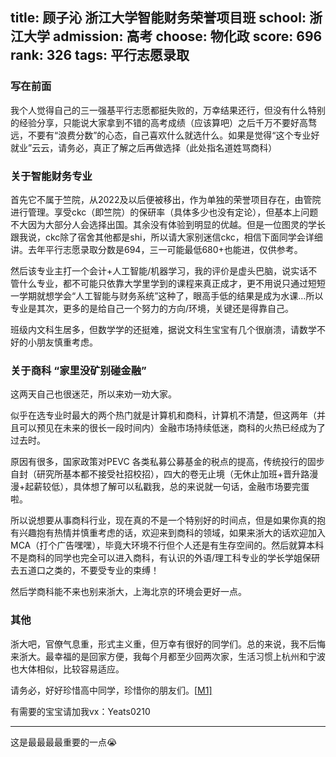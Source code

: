 title: 顾子沁 浙江大学智能财务荣誉项目班
school: 浙江大学
admission: 高考
choose: 物化政
score: 696
rank: 326
tags: 平行志愿录取
---

### 写在前面

我个人觉得自己的三一强基平行志愿都挺失败的，万幸结果还行，但没有什么特别的经验分享，只能说大家拿到不错的高考成绩（应该算吧）之后千万不要好高骛远，不要有“浪费分数”的心态，自己喜欢什么就选什么。如果是觉得“这个专业好就业”云云，请务必，真正了解之后再做选择（此处指名道姓骂商科）

### 关于智能财务专业

首先它不属于竺院，从2022及以后便被移出，作为单独的荣誉项目存在，由管院进行管理。享受ckc（即竺院）的保研率（具体多少也没有定论），但基本上问题不大因为大部分人会选择出国。其余没有体验到明显的优越。但是一位图灵的学长跟我说，ckc除了宿舍其他都是shi，所以请大家别迷信ckc，相信下面同学会详细讲。去年平行志愿录取分数是694，三一可能最低680+也能进，仅供参考。

然后该专业主打一个会计+人工智能/机器学习，我的评价是虚头巴脑，说实话不管什么专业，都不可能只依靠大学里学到的课程来真正成才，更不用说只通过短短一学期就想学会“人工智能与财务系统”这种了，眼高手低的结果是成为水课…所以专业是其次，更多的是给自己一个努力的方向/环境，关键还是得靠自己。

班级内文科生居多，但数学学的还挺难，据说文科生宝宝有几个很崩溃，请数学不好的小朋友慎重考虑。

### 关于商科 “家里没矿别碰金融”

这两天自己也很迷茫，所以来劝一劝大家。

似乎在选专业时最大的两个热门就是计算机和商科，计算机不清楚，但这两年（并且可以预见在未来的很长一段时间内）金融市场持续低迷，商科的火热已经成为了过去时。

原因有很多，国家政策对PEVC 各类私募公募基金的税点的提高，传统投行的固步自封（研究所基本都不接受社招校招），四大的卷无止境（无休止加班+晋升路漫漫+起薪较低），具体想了解可以私戳我，总的来说就一句话，金融市场要完蛋啦。

所以说想要从事商科行业，现在真的不是一个特别好的时间点，但是如果你真的抱有兴趣抱有热情并慎重考虑的话，欢迎来到商科的领域，如果来浙大的话欢迎加入MCA（打个广告嘿嘿），毕竟大环境不行但个人还是有生存空间的。然后就算本科不是商科的同学也完全可以进入商科，有认识的外语/理工科专业的学长学姐保研去五道口之类的，不要受专业的束缚！

然后学商科能不来也别来浙大，上海北京的环境会更好一点。

### 其他

浙大吧，官僚气息重，形式主义重，但万幸有很好的同学们。总的来说，我不后悔来浙大。最幸福的是回家方便，我每个月都至少回两次家，生活习惯上杭州和宁波也大体相似，比较容易适应。

请务必，好好珍惜高中同学，珍惜你的朋友们。[[M1\]](#_msocom_1) 

有需要的宝宝请加我vx：Yeats0210

------



这是最最最最重要的一点😭